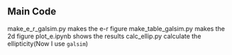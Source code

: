 ## Main Code
make_e_r_galsim.py makes the e-r figure
make_table_galsim.py makes the 2d figure
plot_e.ipynb shows the results
calc_ellip.py calculate the ellipticity(Now I use `galsim`)


